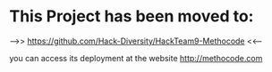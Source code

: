 # This Project has been moved to:
-->> https://github.com/Hack-Diversity/HackTeam9-Methocode <<--

you can access its deployment at the website http://methocode.com

